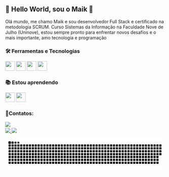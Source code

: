 ## 🚀 Hello World, sou o Maik 👋

Olá mundo, me chamo Maik e sou desenvolvedor Full Stack e certificado na metodologia SCRUM. Curso Sistemas da Informação na Faculdade Nove de Julho (Uninove), estou sempre pronto para enfrentar novos desafios e o mais importante, amo tecnologia e programação

### 🛠️ Ferramentas e Tecnologias

<div>
<img src="https://cdn.jsdelivr.net/gh/devicons/devicon/icons/html5/html5-plain-wordmark.svg" width="30" height="30"/>
<img src="https://cdn.jsdelivr.net/gh/devicons/devicon/icons/css3/css3-plain-wordmark.svg" width="30" height="30"/>
<img src="https://cdn.jsdelivr.net/gh/devicons/devicon/icons/javascript/javascript-plain.svg" width="30" height="30"/>
<img src="https://cdn.jsdelivr.net/gh/devicons/devicon/icons/nodejs/nodejs-original.svg" width="30" height="30"/>
</div>

### 📚 Estou aprendendo

<div>
<img src="https://cdn.jsdelivr.net/gh/devicons/devicon/icons/react/react-original.svg" width="30" height="30"/>
<img src="https://cdn.jsdelivr.net/gh/devicons/devicon/icons/tailwindcss/tailwindcss-plain.svg" width="30" height="30"/>
</div>  

### 👤Contatos:

<div>
<a href="https://www.linkedin.com/in/maik-diego-27318b216/" target="_blank"><img src="https://img.shields.io/badge/-LinkedIn-%230077B5?style=for-the-badge&logo=linkedin&logoColor=white" target="_blank"></a>   
</div>         
          
<div>
<a href="https://github.com/maikmano">
<img height="150em" src="https://github-readme-stats.vercel.app/api/top-langs/?username=maikmano&layout=compact&langs_count=7&theme=dracula"/>
<img height="150em" src="https://github-readme-stats.vercel.app/api?username=maikmano&show_icons=true&theme=dracula&include_all_commits=true&count_private=true"/>
</div>

![Snake animation](https://github.com/maikmano/maikmano/blob/output/github-contribution-grid-snake.svg)
